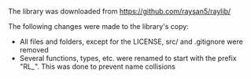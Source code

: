The library was downloaded from https://github.com/raysan5/raylib/

The following changes were made to the library's copy:

- All files and folders, except for the LICENSE, src/ and .gitignore were removed
- Several functions, types, etc. were renamed to start with the prefix "RL_". This was done to prevent name collisions